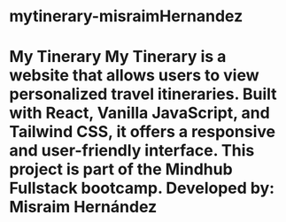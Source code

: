 # mytinerary-misraimHernandez
# My Tinerary  My Tinerary is a website that allows users to view personalized travel itineraries. Built with React, Vanilla JavaScript, and Tailwind CSS, it offers a responsive and user-friendly interface. This project is part of the Mindhub Fullstack bootcamp.  **Developed by:** Misraim Hernández
